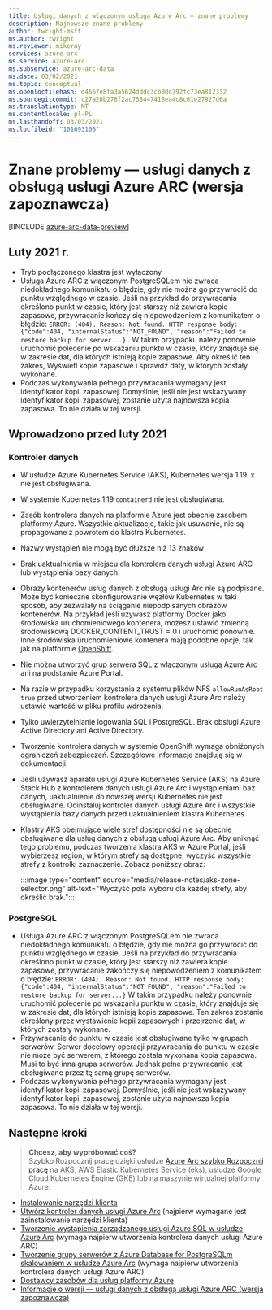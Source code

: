 ```yaml
---
title: Usługi danych z włączonym usługą Azure Arc — znane problemy
description: Najnowsze znane problemy
author: twright-msft
ms.author: twright
ms.reviewer: mikeray
services: azure-arc
ms.service: azure-arc
ms.subservice: azure-arc-data
ms.date: 03/02/2021
ms.topic: conceptual
ms.openlocfilehash: d4667e8fa3a5624dddc3cb0dd792fc73ea812332
ms.sourcegitcommit: c27a20b278f2ac758447418ea4c8c61e27927d6a
ms.translationtype: MT
ms.contentlocale: pl-PL
ms.lasthandoff: 03/03/2021
ms.locfileid: "101693106"
---
```

# <a name="known-issues---azure-arc-enabled-data-services-preview"></a>Znane problemy — usługi danych z obsługą usługi Azure ARC (wersja zapoznawcza)

[!INCLUDE [azure-arc-data-preview](../../../includes/azure-arc-data-preview.md)]

## <a name="february-2021"></a>Luty 2021 r.


- Tryb podłączonego klastra jest wyłączony
- Usługa Azure ARC z włączonym PostgreSQLem nie zwraca niedokładnego komunikatu o błędzie, gdy nie można go przywrócić do punktu względnego w czasie. Jeśli na przykład do przywracania określono punkt w czasie, który jest starszy niż zawiera kopie zapasowe, przywracanie kończy się niepowodzeniem z komunikatem o błędzie: `ERROR: (404). Reason: Not found. HTTP response body: {"code":404, "internalStatus":"NOT_FOUND", "reason":"Failed to restore backup for server...}` . W takim przypadku należy ponownie uruchomić polecenie po wskazaniu punktu w czasie, który znajduje się w zakresie dat, dla których istnieją kopie zapasowe. Aby określić ten zakres, Wyświetl kopie zapasowe i sprawdź daty, w których zostały wykonane.
- Podczas wykonywania pełnego przywracania wymagany jest identyfikator kopii zapasowej. Domyślnie, jeśli nie jest wskazywany identyfikator kopii zapasowej, zostanie użyta najnowsza kopia zapasowa. To nie działa w tej wersji.

## <a name="introduced-prior-to-february-2021"></a>Wprowadzono przed luty 2021

### <a name="data-controller"></a>Kontroler danych

- W usłudze Azure Kubernetes Service (AKS), Kubernetes wersja 1.19. x nie jest obsługiwana.
- W systemie Kubernetes 1,19 `containerd` nie jest obsługiwana.
- Zasób kontrolera danych na platformie Azure jest obecnie zasobem platformy Azure. Wszystkie aktualizacje, takie jak usuwanie, nie są propagowane z powrotem do klastra Kubernetes.
- Nazwy wystąpień nie mogą być dłuższe niż 13 znaków
- Brak uaktualnienia w miejscu dla kontrolera danych usługi Azure ARC lub wystąpienia bazy danych.
- Obrazy kontenerów usług danych z obsługą usługi Arc nie są podpisane.  Może być konieczne skonfigurowanie węzłów Kubernetes w taki sposób, aby zezwalały na ściąganie niepodpisanych obrazów kontenerów.  Na przykład jeśli używasz platformy Docker jako środowiska uruchomieniowego kontenera, możesz ustawić zmienną środowiskową DOCKER_CONTENT_TRUST = 0 i uruchomić ponownie.  Inne środowiska uruchomieniowe kontenera mają podobne opcje, tak jak na platformie [OpenShift](https://docs.openshift.com/container-platform/4.5/openshift_images/image-configuration.html#images-configuration-file_image-configuration).
- Nie można utworzyć grup serwera SQL z włączonym usługą Azure Arc ani na podstawie Azure Portal.
- Na razie w przypadku korzystania z systemu plików NFS `allowRunAsRoot` `true` przed utworzeniem kontrolera danych usługi Azure Arc należy ustawić wartość w pliku profilu wdrożenia.
- Tylko uwierzytelnianie logowania SQL i PostgreSQL.  Brak obsługi Azure Active Directory ani Active Directory.
- Tworzenie kontrolera danych w systemie OpenShift wymaga obniżonych ograniczeń zabezpieczeń.  Szczegółowe informacje znajdują się w dokumentacji.
- Jeśli używasz aparatu usługi Azure Kubernetes Service (AKS) na Azure Stack Hub z kontrolerem danych usługi Azure Arc i wystąpieniami baz danych, uaktualnienie do nowszej wersji Kubernetes nie jest obsługiwane. Odinstaluj kontroler danych usługi Azure Arc i wszystkie wystąpienia bazy danych przed uaktualnieniem klastra Kubernetes.
- Klastry AKS obejmujące [wiele stref dostępności](../../aks/availability-zones.md) nie są obecnie obsługiwane dla usług danych z obsługą usługi Azure Arc. Aby uniknąć tego problemu, podczas tworzenia klastra AKS w Azure Portal, jeśli wybierzesz region, w którym strefy są dostępne, wyczyść wszystkie strefy z kontrolki zaznaczenie. Zobacz poniższy obraz:

   :::image type="content" source="media/release-notes/aks-zone-selector.png" alt-text="Wyczyść pola wyboru dla każdej strefy, aby określić brak.":::

### <a name="postgresql"></a>PostgreSQL

- Usługa Azure ARC z włączonym PostgreSQLem nie zwraca niedokładnego komunikatu o błędzie, gdy nie można go przywrócić do punktu względnego w czasie. Jeśli na przykład do przywracania określono punkt w czasie, który jest starszy niż zawiera kopie zapasowe, przywracanie zakończy się niepowodzeniem z komunikatem o błędzie: `ERROR: (404). Reason: Not found. HTTP response body: {"code":404, "internalStatus":"NOT_FOUND", "reason":"Failed to restore backup for server...}`
W takim przypadku należy ponownie uruchomić polecenie po wskazaniu punktu w czasie, który znajduje się w zakresie dat, dla których istnieją kopie zapasowe. Ten zakres zostanie określony przez wystawienie kopii zapasowych i przejrzenie dat, w których zostały wykonane.
- Przywracanie do punktu w czasie jest obsługiwane tylko w grupach serwerów. Serwer docelowy operacji przywracania do punktu w czasie nie może być serwerem, z którego została wykonana kopia zapasowa. Musi to być inna grupa serwerów. Jednak pełne przywracanie jest obsługiwane przez tę samą grupę serwerów.
- Podczas wykonywania pełnego przywracania wymagany jest identyfikator kopii zapasowej. Domyślnie, jeśli nie jest wskazywany identyfikator kopii zapasowej, zostanie użyta najnowsza kopia zapasowa. To nie działa w tej wersji.

## <a name="next-steps"></a>Następne kroki

> **Chcesz, aby wypróbować coś?**  
> Szybko Rozpocznij pracę dzięki usłudze [Azure Arc szybko Rozpocznij pracę](https://azurearcjumpstart.io/azure_arc_jumpstart/azure_arc_data/) na AKS, AWS Elastic Kubernetes Service (eks), usłudze Google Cloud Kubernetes Engine (GKE) lub na maszynie wirtualnej platformy Azure.

- [Instalowanie narzędzi klienta](install-client-tools.md)
- [Utwórz kontroler danych usługi Azure Arc](create-data-controller.md) (najpierw wymagane jest zainstalowanie narzędzi klienta)
- [Tworzenie wystąpienia zarządzanego usługi Azure SQL w usłudze Azure Arc](create-sql-managed-instance.md) (wymaga najpierw utworzenia kontrolera danych usługi Azure ARC)
- [Tworzenie grupy serwerów z Azure Database for PostgreSQLm skalowaniem w usłudze Azure Arc](create-postgresql-hyperscale-server-group.md) (wymaga najpierw utworzenia kontrolera danych usługi Azure ARC)
- [Dostawcy zasobów dla usług platformy Azure](../../azure-resource-manager/management/azure-services-resource-providers.md)
- [Informacje o wersji — usługi danych z obsługą usługi Azure ARC (wersja zapoznawcza)](release-notes.md)
